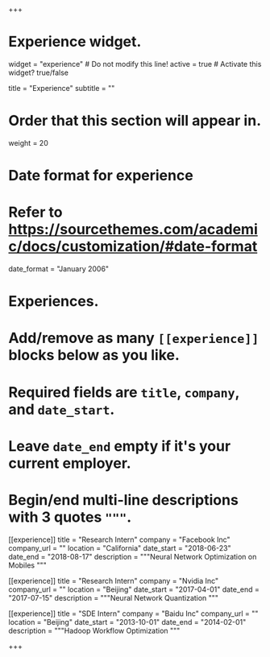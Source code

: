 +++
# Experience widget.
widget = "experience"  # Do not modify this line!
active = true  # Activate this widget? true/false

title = "Experience"
subtitle = ""

# Order that this section will appear in.
weight = 20

# Date format for experience
#   Refer to https://sourcethemes.com/academic/docs/customization/#date-format
date_format = "January 2006"

# Experiences.
#   Add/remove as many `[[experience]]` blocks below as you like.
#   Required fields are `title`, `company`, and `date_start`.
#   Leave `date_end` empty if it's your current employer.
#   Begin/end multi-line descriptions with 3 quotes `"""`.
[[experience]]
  title = "Research Intern"
  company = "Facebook Inc"
  company_url = ""
  location = "California"
  date_start = "2018-06-23"
  date_end = "2018-08-17"
  description = """Neural Network Optimization on Mobiles
  """

[[experience]]
  title = "Research Intern"
  company = "Nvidia Inc"
  company_url = ""
  location = "Beijing"
  date_start = "2017-04-01"
  date_end = "2017-07-15"
  description = """Neural Network Quantization 
  """

[[experience]]
  title = "SDE Intern"
  company = "Baidu Inc"
  company_url = ""
  location = "Beijing"
  date_start = "2013-10-01"
  date_end = "2014-02-01"
  description = """Hadoop Workflow Optimization 
  """

+++

